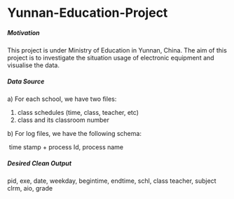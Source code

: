 # Yunnan-Education-Project

##### Motivation

This project is under Ministry of Education in Yunnan, China. The aim of this project is to investigate the situation usage of electronic equipment and visualise the data.

##### Data Source

a) For each school, we have two files:

  1. class schedules (time, class, teacher, etc)
  2. class and its classroom number

b) For log files, we have the following schema:

  ​	time stamp + process Id, process name

##### Desired Clean Output

pid, exe, date, weekday, begintime, endtime, schl, class teacher, subject clrm, aio, grade





